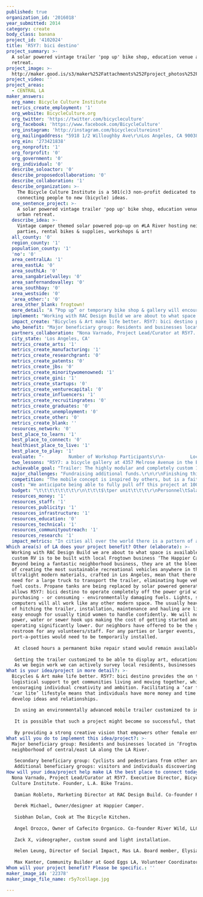 ```yaml
---
published: true
organization_id: '2016018'
year_submitted: 2014
category: create
body_class: banana
project_id: '4102024'
title: 'R5Y7: bici destino'
project_summary: >-
  A solar powered vintage trailer 'pop up' bike shop, education venue and urban
  retreat.
project_image: >-
  http://maker.good.is/s3/maker%252Fattachments%252Fproject_photos%252Fimages%252F22378%252Fdisplay%252Fr5y7collage.jpg=c570x385
project_video: ''
project_areas:
  - CENTRAL LA
maker_answers:
  org_name: Bicycle Culture Institute
  metrics_create_employment: '1'
  org_website: BicycleCulture.org
  org_twitter: 'https://twitter.com/bicycleculture'
  org_facebook: 'https://www.facebook.com/BicycleCulture'
  org_instagram: 'http://instagram.com/bicyclecultureinst'
  org_mailingaddress: "5918 1/2 Willoughby Ave\r\nLos Angeles, CA 90038"
  org_ein: '273421838'
  org_nonprofit: '1'
  org_forprofit: '0'
  org_government: '0'
  org_individual: '0'
  describe_soloactor: '0'
  describe_proposedcollaboration: '0'
  describe_collaboration: '1'
  describe_organization: >-
    The Bicycle Culture Institute is a 501(c)3 non-profit dedicated to
    connecting people to new (bicycle) ideas.
  one_sentence_project: >-
    A solar powered vintage trailer 'pop up' bike shop, education venue and
    urban retreat.
  describe_idea: >-
    Vintage camper themed solar powered pop-up on #LA River hosting neighborhood
    parties, rental bikes & supplies, workshops & art!
  all_county: '0'
  region_county: '1'
  population_county: '1'
  'no': '0'
  area_centralLA: '1'
  area_eastLA: '0'
  area_southLA: '0'
  area_sangabrielvalley: '0'
  area_sanfernandovalley: '0'
  area_southbay: '0'
  area_westside: '0'
  'area_other:': '0'
  area_other_blank: frogtown!
  more_detail: "A “Pop up” or temporary bike shop & gallery will encourage people to bicycle along the LA river bike path from areas far outside the immediate neighborhood. Through workshops and signage we can reduce the number of collisions between walkers and cyclists – people passing through the neighborhood versus residents. By utilizing a custom vintage style trailer, we’re able to delight the imagination attract artist and design enthusiasts, or simply anyone who loves beautiful outdoor experiences along the LA River. LA City sponsored plans call for art installations, garden projects, infrastructure improvements – but none have included bicycles. That’s crazy!\r\n\r\nLet's blend art, education & practical support to make LA the best place to CREATE."
  implement: "Working with RAC Design Build we are about to what space is available. The custom RV is to be built with local Frogtown business ‘The Happier Camper.’ Beyond being a fantastic neighborhood business, they are at the bleeding edge of creating the most sustainable recreational vehicles anywhere in the world. Ultralight modern materials, crafted in Los Angeles, mean that there is no need for a large truck to transport the trailer, eliminating huge vehicle and fuel costs. Propane tanks are being replaced by solar powered generators. This allows R5Y7: bici destino to operate completely off the power grid without purchasing - or consuming - environmentally damaging fuels. Lights, sound and computers will all work like any other modern space. The usually heavy tasks of hitching the trailer, installation, maintenance and hauling are light and easy enough for usually timid women to handle confidently. We will not need power, water or sewer hook ups making the cost of getting started and operating significantly lower. Our neighbors have offered to be the go-to restroom for any volunteers/staff. For any parties or larger events, port-a-potties would need to be temporarily installed. \r\n\r\nAt closed hours a permanent bike repair stand would remain available to anyone along the bike path, further increasing our ability to help act as a vital resource beyond the limits of open hours. \r\n\r\nGetting the trailer customized to be able to display art, educational materials and bike products will be the longest and most complicated part of becoming fully operational in the community. Alongside the trailer rental bikes are lined up next to the repair stand and storage shed. Attention to design and aesthetics go into everything, including placement of all materials reinforce our idea of the installation as a creative urban retreat. R5Y7: bici destination - for cyclists, artists and LA river lovers. By evoking a retro camping aesthetic the cost of creating a beautiful installation is far less and the sense of relaxation and oasis is enhanced. We take our inspiration from classic American summer camps, with outdoor hanging lights to signify a special event, access to untamed nature as a way to recharge and a judgement free space to learn, create, explore and experiment. \r\nAs we begin work we can actively survey local residents, businesses and people along the bike path. This will influence our priorities and focus in scheduling workshops and other outreach in the coming year. \r\n"
  impact_create: "Bicycles & Art make life better. R5Y7: bici destino provides the on the ground logistical support to get communities living and moving together, while encouraging individual creativity and ambition. Facilitating a ‘car free’ or ‘car lite’ lifestyle means that individuals have more money and time to develop ideas and relationships.\r\n\r\nIn using an environmentally advanced mobile trailer customized to inspire fun and imagination, we not only facilitate increasing use of the bike path and surrounding area; but pave the way for other creative endeavors to become possible using the same low-cost/highly creative approach to rapid concept development. We will be the first to use this specific combination of an ultralight mobile structure that is fully solar powered and capable of performing all the rugged tasks of mechanical support while also evoking the playful spirit of a vintage travel trailer.\r\n\r\nIt is possible that such a project might become so successful, that it moves or expands to other neighborhoods; providing the same active transportation support and creative ‘placemaking’ that is rapidly becoming one of the most effective tools in developing healthy, people-first urban development. Regardless of how the trailer, or the concept of R5Y7: bici destino develops, the positive impact of increasing LA River path usage, active transit, education and recreation will resonate with lasting results.\r\n\r\nBy providing a strong creative vision that empowers other female entrepreneurs and young people interested in bicycles, art or urban development – we cannot yet imagine the ideas and incomes that naturally happen when other people see what is possible!"
  who_benefit: "Major beneficiary group: Residents and businesses located in ‘Frogtown’ neighborhood of central/east LA along the LA River.\r\n\r\nSecondary beneficiary group: Cyclists and pedestrians from other areas of Los Angeles utilizing the LA River path for recreation or transit.\r\nAdditional beneficiary groups: visitors and individuals discovering the project via press coverage, online media and word of mouth.\r\n \r\n"
  partners_collaboration: "Nona Varnado, Project Lead/Curator at R5Y7. Executive Director, Bicycle Culture Institute. Founder, L.A. Bike Trains. \r\n\r\nDamian Robleto, Marketing Director at RAC Design Build. Co-founder River Wild, LLC. Board member, Elysian Valley Arts Collective. \r\n\r\nDerek Michael, Owner/designer at Happier Camper.\r\n\r\nSiobhan Dolan, Cook at The Bicycle Kitchen.\r\n\r\nAngel Orozco, Owner of Cafecito Organico. Co-founder River Wild, LLC.\r\n\r\nZack X, videographer, custom sound and light installation.\r\n\r\nHelen Leung, Director of Social Impact, Mas LA. Board member, Elysian Valley Arts Collective.\r\n\r\nMax Kanter, Community Builder at Good Eggs LA, Volunteer Coordinator at Food Forward."
  city_state: 'Los Angeles, CA'
  metrics_create_arts: '1'
  metrics_create_manufacturing: '1'
  metrics_create_researchgrant: '0'
  metrics_create_patents: '0'
  metrics_create_jbs: '0'
  metrics_create_minoritywomenowned: '1'
  metrics_create_gini: '1'
  metrics_create_startups: '0'
  metrics_create_venturecapital: '0'
  metrics_create_influencers: '1'
  metrics_create_recruitingrates: '0'
  metrics_create_graduates: '0'
  metrics_create_unemployment: '0'
  metrics_create_other: '0'
  metrics_create_blank: ''
  resources_network: '0'
  best_place_to_learn: '1'
  best_place_to_connect: '0'
  healthiest_place_to_live: '1'
  best_place_to_play: '1'
  evaluate: "·         Number of Workshop Participants\r\n·         Local Resident/Business Survey\r\n·         Sales of basic bicycle goods and bike rentals.\r\n \r\nWorkshops are a direct way of knowing that people are actively interested in our programming and have gone to significant effort to gain the knowledge we hope to share. Even with small informal workshops hosted outdoors we have the potential to train hundreds of new riders, mechanics and creative individuals through regularly scheduled workshops.\r\nWith the current situation there’s significant confusion, resentment and concern over who is using the LA River path – and how. We believe that our presence and programming will do tremendous good in improving the current circumstances. Even better, by reaching out early and soliciting feedback before beginning we can make sure we’re being responsive to the most important issues. Once the project concludes, or at the end of 1 year we’ll follow up with another survey asking the same questions so that we can get an accurate idea of our real and perceived impact.\r\nSo far everyone seems excited about the idea of being able to get bike tubes and other basic items or rent a bike along the LA River path. By providing that resource we may be hugely increasing the number of trips (frequency) or new riders. But we’ll only know after we give it a try and direct sales are a concrete way to measure that.\r\n\r\nAdditionally: The Los Angeles Bike Count happens bi-annually. In 2014 the Los Angeles County Bicycle Coalition included the LA River Path in their count locations. If our project has as significant impact as we are hoping for – it should mean that the traffic that is counted in 2016 is not only greater than the numbers counted in 2014, but that the increase is more significant along the LA River path than in other locations. This will be a powerful data validation that we do not have to perform and gives the project additional credence coming from an established outside party."
  two_lessons: "R5Y7: a bicycle gallery at 4357 Melrose Avenue in the East Hollywood neighborhood existed from December 2012 – December 2013. Everything from the learning the response to different kinds of art, demonstrated interest in certain workshops and the infinite details in how to successfully promote and develop attendance was a tremendous learning experience. Beyond the creative, social or technical aspects of running the gallery, the financial side was a very serious lesson in exactly how little money was needed to still pull off quality programing while keeping the lights on.\r\n\r\nLesson #1: Workshops are the catalyst for impact. Workshops should be designed to address the most frequently heard concerns locals describe in a simple DIY format, such as Urban Riding Skills 101, How to Dress for Bike Commuting, Shopping by Bicycle, Fixing a Flat, Fixing Brakes/Gears, How to Keep Your Bike Secure & Taking Your Bike on METRO/Metrolink.\r\n\r\nLesson #2: Even if it’s beautiful or a good idea, it still needs to be financially sustainable. Bikes are thought of as toys, not transportation. Most people think of both bicycles and art as something that should be free or basically free. Unfortunately that means that many great projects never happen or never last long enough to have the impact they are capable of. By looking to sell basic bicycle goods, we are also helping to create a new model of financial sustainability for this kind of community outreach. Similar to what the Bicycle Kitchen and other bike co-ops in Los Angeles are already doing.\r\n "
  achievable_goal: "Trailer: The highly modular and completely custom 16’ fiberglass trailer is currently in development under the Happier Camper. First production run is scheduled for October 2014. Even with delays and extensive custom work, the R5Y7: bici destino unit will be ready by February, 2015. While the creation of the trailer itself has a complex manufacturing process, it save us in other ways: from not having to handle serious infrastructure work to not needing to transport heavy items across long distances with large, powerful (expensive!) trucks. \r\n\r\nWe’d like to launch during the Valentine’s season with a “Love” themed promotion campaign. Trailer designer and builder Derek Michael is a passionate collaborator who believes in the R5Y7: bici destino vision for Los Angeles and will grant our project the highest priority in the manufacturing process. Hooray!\r\n\r\nWorkshops, already tested in the earlier space and currently being expert reviewed will be ready by January 1, 2015 – regardless of the launch date of the R5Y7: destino bici project. Workshops are the long term goal of the Bicycle Culture Institute to provide standardized learning materials. However without R5Y7: destino bici as a venue to teach and refine these lesson plans with 1:1 human interaction, these materials would languish..\r\n\r\nProduct: Bicycle Culture Institute currently has a wholesale account with bicycle parts distributor based in Portland, Oregon. BCI’s non-profit status limit certain commercial possibilities, but ensure that any sales benefit our community and mission as defined under California tax law. Additional distributor/brand accounts take 30-60 days to establish and receive stock. Most distributors and brands require a physical location. In order for us to secure that location, we need to be able to fund the project. Once a location is finalized, we will be able to choose which distributors and brands we prefer to work with. Thanks to many years of experience working in the bicycle industry, Nona Varnado is able to quickly select the most appropriate vendors and make the most resourceful purchasing decisions. \r\n\r\nVolunteers & Unusually Talented Individuals: Both Bicycle Culture Institute and the Bicycle Kitchen have substantial volunteer resources. Through existing relationships many talented people have expressed their excitement at the possibility of making such a project happen."
  major_challenges: "Fundraising additional funds.\r\n\r\nFinishing this application!\r\n\r\n--Friends!"
  competition: "The mobile concept is inspired by others, but is a faithful continuation of the original R5Y7 gallery in East Hollywood. The cycling apparel brand, Rapha, before they had the capital to open permanent stores created a custom RV that toured along classic cycling routes and would “park” in an urban location for a seasonal pop-up where the online brand hosted movies and gave out espresso, without pushing product – just creating an enjoyable haven for cyclists to hang out and enjoy access to hard to exclusive items. Beyond a universally positive response in pop up locations all over the globe, it was a winning strategy that allowed the brand to grow to the point where they now have several permanent stores in several cities. However they still have their now iconic RV that has become a much loved symbol of adventure.\r\n\r\nLevis’ in promoting their bicycle apparel “commuter” line has done several temporary pop-ups in cities across the USA. In August 2014 they will come to downtown Los Angeles - signifying the influence and rise of bicycle culture in LA. Their pop-ups have been in empty storefronts or in collaboration with ACE Hotel locations, often supported by mobile trailers used for events block off the street and create a temporary festival environment where attendees can get free mechanical help, check out product and party. This model of outreach has been so successful that they are doing it again and expanding to additional cities after the initial campaign in 2011.\r\n\r\nThe Happier Camper, our neighbor and collaborator in Frogtown, is at the forefront of the trend towards ‘classic’ or restored RV’s. Featured in Sunset magazine and becoming ever more popular the restored camper is a nostalgic and affordable alternative to hotels, more luxurious than camping and just plain fun! By creating a custom vintage style trailer we tap into the enthusiasm and easy media attention of the classic camper trend, while also avoiding the costs of a permanent space, or city regulations required for other kinds of semi-permanent and temporary structures. Plus, when our time in Frogtown comes to a close, we simply pack up and find a new spot to set up!\r\n\r\nWe are also part of a community of bicycle nonprofits that are working to create a model of financial sustainability. Our project is unique in creating a mobile bike shop, art gallery and education hub… in a beautiful installation that makes spending time appreciating the LA river even more enjoyable.\r\n"
  cost: "We anticipate being able to fully pull off this project at 100k or slightly under. But experience has also taught us that sometimes… things are more expensive than you can anticipate. For example: we are planning on being open on abbreviated hours and on weekends. If there’s a clear need to extend open hours, the cost of the project would increase.\r\n\r\nThere is some built in “wiggle room” in the proposed budget – less product (bike parts, supplies for sale) may be purchased to account for another expense, or the budget for a party might be reduced, or we might have to rely more heavily on volunteers or reduce hours. But we also have the possibility of raising additional funds through bike rentals, and sales of basic bike goods.\r\n\r\nAs trailer, location and staffing issues are finalized – before the end of the year and before project launch – we also have the possibility of reaching out to existing supporters from the David Bohnett Foundation and community crowd funding. We can confidently raise an additional 25k-35k, but the full project cost requires LA2050 support.  "
  budget: "\t\t\t\t\t\t\t\r\n\t\t\t$\tper unit\t\t\t\r\nPersonnel\tSalaries\tProject Director\t\tannual\t\t\t$30,000\r\n\t\tprogram manager (part time)\t\tannual\t\t\t$12000\r\n\t\t3 staff members (part time)\t\tannual\t\t\t$20000\r\n\tTaxes/Benefits\t\t\t\t\t34%\t$24,310\r\n\t\t\t\t\t\t\t\r\n\tConsultants\tweb developer, LCI (instructor) fees, design, tax help\t\t\t\t\t$4,500\r\n\t\t\t\t\t\tSUBTOTAL\t$90,810\r\n\t\t\t\t\t\t\t\r\nProgram Expenses\tMonthly\tPrinting Costs\t$100\t/month\t12\tmonths\t$1,200\r\n\t\tSAS: Mailchimp, Meetup\t$75\t/month\t12\tmonths\t$900\r\n\t\t\t\t\t\t\t\r\n\tQuarterly\tShow installations\t$950\t/quarter\t\t\t$3800\r\n\t\tCleaning/maintenance\t$150\t/quarter\t4\tquarters\t$600\r\n\t\tDIY Signage (wayfinding) Projects\t$300\t/quarter\t4\tquarters\t$1,200\r\n\t\tOpening/Closing Parties\t$550\t/quarter\t4\tquarters\t$2,200\r\n\tBi-Annual\tProgram Surveys\t$1500\t\t\t\t$3000\r\n\tAnnual\tfiscal sponsor  administration fee\t6%\t/annual\t\tyear\t$9,171\r\n\t\t\t\t\t\tSUBTOTAL\t$22,071\r\n\t\t\t\t\t\t\t\r\n\tProperty/Location fees\t     \tin-kind\t\t\t\t$0\r\nNon-Personnel Operating Expenses\t\tCustom 16' Happier Camper\t$18,500\t/ unit\t1\t\t$18,500\r\n\t\tCustom awning\t$350\t\t1\t\t$350\r\n\t\tSolar panels & Generator\t$1,500\t/ unit\t1\t\t$1,500\r\n\t\tSound & Light Systems\t$950\t\t\t\t$950\r\n\t\tSteel Shed (bike storage)\t$1,100\t/ unit\t1\t\t$1,100\r\n\t\tDERO tool stand\t$900\t/ unit\t1\t\t$900\r\n\t\tBike Racks\t$500\t/ unit\t2\t\t$1,000\r\n\t\tBike Repair Stand\t$275\t/ unit\t1\t\t$275\r\n\t\tLocks, Security hardware\t\t\t\t\t$1,500\r\n\t\tBike Rental Fleet\t$320\t/ unit\t6\t\t$1,920\r\n\t\t\t\t\t\t\t\r\n\tWholesale Product\t\t\t\t\t\t\r\n\t\tMaintenance Products\t$2400\t\t\t\t$2400\r\n\t\tAccessories\t$6500\t\t\t\t$6500\r\n\t\tBike Parts\t$2500\t\t\t\t$2500\r\n\t\tApparel\t$3400\t\t\t\t$3400\r\n\t\t\t\t\t\t\t\r\n\tEquipment / Furniture\t\t\t\t\t\t\r\n\t\tTables\t$200\t/ unit\t4\t\t$800\r\n\t\tChairs\t$25\t/ unit\t20\t\t$500\r\n\t\t\t\t\t\t\t\r\n\t\tInternet Access\t$60\t/month\t12\t\t$720\r\n\t\tOffice Supplies\t$450\t/annual\t1\t\t$450\r\n\t\t\t\t\t\t\t\r\n\t\tComputer+Printer\t\t\t1\t\t$1,789\r\n\t\tTablet (used as register)\t$500\t/ unit\t1\t\t$500\r\n\t\thot spot device\t$150\t\t\t\t$150\r\n\t\t\t\t\t\t\t\r\n\tTravel - Local\t\t\t\t\t\t\r\n\t\tTowing/Vehicle\t$100\t/month\t12\t\t$1,200\r\n\t\tFuel\t$20\t/month\t12\t\t$240\r\n\t\t\t\t\t\tSUBTOTAL\t$49,144\r\n\t\t\t\t\t\t\t\r\n\t\t\t\t\t\tTOTAL\t$162,025\r\n\t\t\t\t\t\t\t\r\nIncome\tLA2050 CREATE Grant\t\t\t\t\t\t$100,000\r\n\t\t\t\t\t\t\t\r\n\tProduct Sales MSRP\t\t\t/annual\t\t\t$14,800\r\n\tBike Rentals\t$45 x 4 bikes x 2 days x 52 weeks\t\t/annual\t\t\t$18,720\r\n\tWorkshop fees\t$5-10 sliding scale. $7 average\t$250\t/month\t12\t\t$3,000\r\n\t\t\t\t\t\tTotal\t$136,520\r\n\t\t\t\t\t\t\t\r\n\t\t\t\t\t\t\t\r\n\t\t\t\t\t\t\t\r\n\t\t\t\t\t\t\t\r\n\t\t\t\t\t\t\t\r\n\t\t\t\t\t\tRemaining\t$25,505\r\n\t\t\t\t\t\t\t\r\n\t\t\t\t\t\t\t"
  resources_money: '1'
  resources_staff: '1'
  resources_publicity: '1'
  resources_infrastructure: '1'
  resources_education: '0'
  resources_technical: '1'
  resources_communityoutreach: '1'
  resources_research: '1'
  impact_metrics: "In cities all over the world there is a pattern of artists finding an inexpensive neighborhood, developing a vibrant cultural scene and then being pushed out as the real estate becomes too expensive for creatives to afford. Now, LA has the opportunity to develop a model of ‘conscientious development’ where artists, developers and residents work together to maintain the authenticity of what makes a neighborhood wonderful, while building new housing and commercial opportunity. \r\n\r\nThe LA River bike path is just beginning to develop as a transportation and recreational artery for cyclists and pedestrians, but a lack of support services or resources, education and wayfinding signage have led to conflicts among users and an underutilization of the public space. Frogtown is doing a great job establishing itself as an arts district and one of the first parcels on the LA River to engage in innovative placemaking efforts as a model of ‘conscientious development.’ When a neighborhood attracts expensive real estate developers, existing communities and businesses are pushed out leaving only unaffordable condos and frequently a serious lack of transportation infrastructure capable of handling an increased number of residents. Pop up events and temporary ‘placemaking’ resources can inspire residents and visitors to enjoy the neighborhood, build more resilient interconnected communities and provide a unique attraction for other city residents to explore.\r\n\r\nThanks to the LA River bike path travel easily to and from without congestion or parking problems! Through workshops and signage we can address and reduce the number of collisions between walkers and cyclists – or people passing through the neighborhood versus residents. \r\n\r\nEducation, art and fun really is the winning recipe! Every day as people wandered in to take a look at art, the biggest questions were: How do you get started? How do you bring a bike on the bus? It became clear that our mission was not just to inspire through art, but to provide real help in making these ideas accessible to anyone.\r\n\r\nR5Y7: bici destino is the perfect solution for LA now. Using an iconic RV to talk bicycles, we bring in a wide group of people who identify with a car lifestyle. Bicycles and art inspire creativity – shows are ‘open calls.’ Anyone in Los Angeles can have the opportunity to display their work. Open hours with a mechanic, tools available provide new jobs while workshops allow anyone to develop skills necessary to work"
Which area(s) of LA does your project benefit? Other (elaborate): >-
  Working with RAC Design Build we are about to what space is available. The
  custom RV is to be built with local Frogtown business ‘The Happier Camper.’
  Beyond being a fantastic neighborhood business, they are at the bleeding edge
  of creating the most sustainable recreational vehicles anywhere in the world.
  Ultralight modern materials, crafted in Los Angeles, mean that there is no
  need for a large truck to transport the trailer, eliminating huge vehicle and
  fuel costs. Propane tanks are being replaced by solar powered generators. This
  allows R5Y7: bici destino to operate completely off the power grid without
  purchasing - or consuming - environmentally damaging fuels. Lights, sound and
  computers will all work like any other modern space. The usually heavy tasks
  of hitching the trailer, installation, maintenance and hauling are light and
  easy enough for usually timid women to handle confidently. We will not need
  power, water or sewer hook ups making the cost of getting started and
  operating significantly lower. Our neighbors have offered to be the go-to
  restroom for any volunteers/staff. For any parties or larger events,
  port-a-potties would need to be temporarily installed. 
   
   At closed hours a permanent bike repair stand would remain available to anyone along the bike path, further increasing our ability to help act as a vital resource beyond the limits of open hours. 
   
   Getting the trailer customized to be able to display art, educational materials and bike products will be the longest and most complicated part of becoming fully operational in the community. Alongside the trailer rental bikes are lined up next to the repair stand and storage shed. Attention to design and aesthetics go into everything, including placement of all materials reinforce our idea of the installation as a creative urban retreat. R5Y7: bici destination - for cyclists, artists and LA river lovers. By evoking a retro camping aesthetic the cost of creating a beautiful installation is far less and the sense of relaxation and oasis is enhanced. We take our inspiration from classic American summer camps, with outdoor hanging lights to signify a special event, access to untamed nature as a way to recharge and a judgement free space to learn, create, explore and experiment. 
   As we begin work we can actively survey local residents, businesses and people along the bike path. This will influence our priorities and focus in scheduling workshops and other outreach in the coming year.
What is your idea/project in more detail?: >-
  Bicycles & Art make life better. R5Y7: bici destino provides the on the ground
  logistical support to get communities living and moving together, while
  encouraging individual creativity and ambition. Facilitating a ‘car free’ or
  ‘car lite’ lifestyle means that individuals have more money and time to
  develop ideas and relationships.
   
   In using an environmentally advanced mobile trailer customized to inspire fun and imagination, we not only facilitate increasing use of the bike path and surrounding area; but pave the way for other creative endeavors to become possible using the same low-cost/highly creative approach to rapid concept development. We will be the first to use this specific combination of an ultralight mobile structure that is fully solar powered and capable of performing all the rugged tasks of mechanical support while also evoking the playful spirit of a vintage travel trailer.
   
   It is possible that such a project might become so successful, that it moves or expands to other neighborhoods; providing the same active transportation support and creative ‘placemaking’ that is rapidly becoming one of the most effective tools in developing healthy, people-first urban development. Regardless of how the trailer, or the concept of R5Y7: bici destino develops, the positive impact of increasing LA River path usage, active transit, education and recreation will resonate with lasting results.
   
   By providing a strong creative vision that empowers other female entrepreneurs and young people interested in bicycles, art or urban development – we cannot yet imagine the ideas and incomes that naturally happen when other people see what is possible!
What will you do to implement this idea/project?: >-
  Major beneficiary group: Residents and businesses located in ‘Frogtown’
  neighborhood of central/east LA along the LA River.
   
   Secondary beneficiary group: Cyclists and pedestrians from other areas of Los Angeles utilizing the LA River path for recreation or transit.
   Additional beneficiary groups: visitors and individuals discovering the project via press coverage, online media and word of mouth.
How will your idea/project help make LA the best place to connect today? In LA2050?: >-
  Nona Varnado, Project Lead/Curator at R5Y7. Executive Director, Bicycle
  Culture Institute. Founder, L.A. Bike Trains. 
   
   Damian Robleto, Marketing Director at RAC Design Build. Co-founder River Wild, LLC. Board member, Elysian Valley Arts Collective. 
   
   Derek Michael, Owner/designer at Happier Camper.
   
   Siobhan Dolan, Cook at The Bicycle Kitchen.
   
   Angel Orozco, Owner of Cafecito Organico. Co-founder River Wild, LLC.
   
   Zack X, videographer, custom sound and light installation.
   
   Helen Leung, Director of Social Impact, Mas LA. Board member, Elysian Valley Arts Collective.
   
   Max Kanter, Community Builder at Good Eggs LA, Volunteer Coordinator at Food Forward.
Whom will your project benefit? Please be specific.: ''
maker_image_id: '22378'
maker_image_file_name: r5y7collage.jpg

---
```

